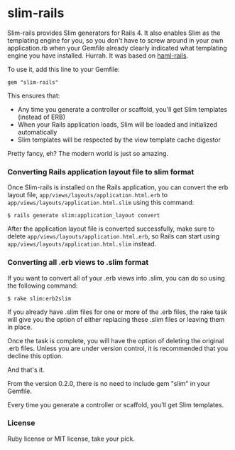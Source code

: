 # slim-rails

Slim-rails provides Slim generators for Rails 4. It also enables Slim as the templating engine for you, so you don't have to screw around in your own application.rb when your Gemfile already clearly indicated what templating engine you have installed. Hurrah. It was based on
[haml-rails](http://github.com/indirect/haml-rails).

To use it, add this line to your Gemfile:

``` gem "slim-rails" ```


This ensures that:


* Any time you generate a controller or scaffold, you'll get Slim templates
  (instead of ERB)
* When your Rails application loads, Slim will be loaded and initialized
  automatically
* Slim templates will be respected by the view template cache digestor

Pretty fancy, eh? The modern world is just so amazing.

### Converting Rails application layout file to slim format

Once Slim-rails is installed on the Rails application,
you can convert the erb layout file, `app/views/layouts/application.html.erb`
to `app/views/layouts/application.html.slim` using this command:

    $ rails generate slim:application_layout convert

After the application layout file is converted successfully,
make sure to delete `app/views/layouts/application.html.erb`, so Rails can
start using `app/views/layouts/application.html.slim` instead.

### Converting all .erb views to .slim format

If you want to convert all of your .erb views into .slim, you can do so using the following command:

    $ rake slim:erb2slim

If you already have .slim files for one or more of the .erb files, the rake task will give you the option of either
replacing these .slim files or leaving them in place.

Once the task is complete, you will have the option of deleting the original .erb files. Unless you are under
version control, it is recommended that you decline this option.

And that's it.

From the version 0.2.0, there is no need to include gem "slim" in your Gemfile.

Every time you generate a controller or scaffold, you'll get Slim templates.

### License

Ruby license or MIT license, take your pick.
